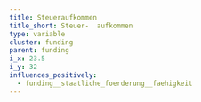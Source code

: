 ```yaml
---
title: Steueraufkommen
title_short: Steuer-  aufkommen
type: variable
cluster: funding
parent: funding
i_x: 23.5
i_y: 32
influences_positively:
  - funding__staatliche_foerderung__faehigkeit
---
```

